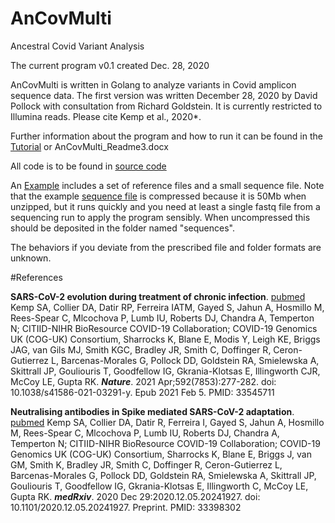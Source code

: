 # AnCovMulti
Ancestral Covid Variant Analysis

The current program v0.1 created Dec. 28, 2020

AnCovMulti is written in Golang to analyze variants in Covid amplicon sequence data. The first version was written December 28, 2020 by David Pollock with consultation from Richard Goldstein. It is currently restricted to Illumina reads. 
Please cite Kemp et al., 2020*.

Further information about the program and how to run it can be found in the [Tutorial](https://github.com/PollockLaboratory/AnCovMulti/wiki/Tutorial) or AnCovMulti_Readme3.docx

All code is to be found in [source code](https://github.com/PollockLaboratory/AnCovMulti/tree/main/src)

An [Example](https://github.com/PollockLaboratory/AnCovMulti/tree/main/Example) includes a set of reference files and a small sequence file. Note that the example [sequence file](NB13_CAMB-1B5CE7_L001_R1.fq.zip) is compressed because it is 50Mb when unzipped, but it runs quickly and you need at least a single fastq file from a sequencing run to apply the program sensibly. When uncompressed this should be deposited in the folder named "sequences".

The behaviors if you deviate from the prescribed file and folder formats are unknown.

#References

**SARS-CoV-2 evolution during treatment of chronic infection**. [pubmed](https://pubmed.ncbi.nlm.nih.gov/33398302/)
Kemp SA, Collier DA, Datir RP, Ferreira IATM, Gayed S, Jahun A, Hosmillo M, Rees-Spear C, Mlcochova P, Lumb IU, Roberts DJ, Chandra A, Temperton N; CITIID-NIHR BioResource COVID-19 Collaboration; COVID-19 Genomics UK (COG-UK) Consortium, Sharrocks K, Blane E, Modis Y, Leigh KE, Briggs JAG, van Gils MJ, Smith KGC, Bradley JR, Smith C, Doffinger R, Ceron-Gutierrez L, Barcenas-Morales G, Pollock DD, Goldstein RA, Smielewska A, Skittrall JP, Gouliouris T, Goodfellow IG, Gkrania-Klotsas E, Illingworth CJR, McCoy LE, Gupta RK. _**Nature**_. 2021 Apr;592(7853):277-282. doi: 10.1038/s41586-021-03291-y. Epub 2021 Feb 5. PMID: 33545711 

**Neutralising antibodies in Spike mediated SARS-CoV-2 adaptation**. [pubmed](https://pubmed.ncbi.nlm.nih.gov/33545711/)
Kemp SA, Collier DA, Datir R, Ferreira I, Gayed S, Jahun A, Hosmillo M, Rees-Spear C, Mlcochova P, Lumb IU, Roberts DJ, Chandra A, Temperton N; CITIID-NIHR BioResource COVID-19 Collaboration; COVID-19 Genomics UK (COG-UK) Consortium, Sharrocks K, Blane E, Briggs J, van GM, Smith K, Bradley JR, Smith C, Doffinger R, Ceron-Gutierrez L, Barcenas-Morales G, Pollock DD, Goldstein RA, Smielewska A, Skittrall JP, Gouliouris T, Goodfellow IG, Gkrania-Klotsas E, Illingworth C, McCoy LE, Gupta RK. _**medRxiv**_. 2020 Dec 29:2020.12.05.20241927. doi: 10.1101/2020.12.05.20241927. Preprint. PMID: 33398302 






